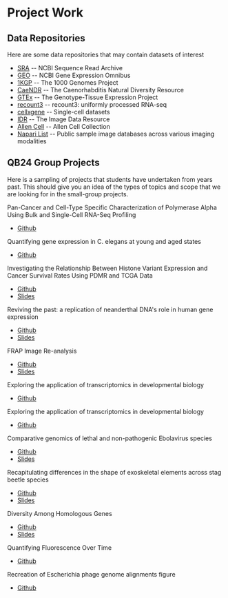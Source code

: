# Project Work

## Data Repositories

Here are some data repositories that may contain datasets of interest

- [SRA](https://www.ncbi.nlm.nih.gov/sra) -- NCBI Sequence Read Archive
- [GEO](https://www.ncbi.nlm.nih.gov/geo) -- NCBI Gene Expression Omnibus
- [1KGP](https://www.internationalgenome.org) -- The 1000 Genomes Project
- [CaeNDR](https://caendr.org) -- The Caenorhabditis Natural Diversity Resource
- [GTEx](https://gtexportal.org) -- The Genotype-Tissue Expression Project
- [recount3](https://rna.recount.bio) -- recount3: uniformly processed RNA-seq
- [cellxgene](https://cellxgene.cziscience.com) -- Single-cell datasets
- [IDR](https://idr.openmicroscopy.org) -- The Image Data Resource
- [Allen Cell](https://allencell.org) -- Allen Cell Collection
- [Napari List](https://github.com/napari/docs/blob/main/docs/further-resources/sample_data.md) -- Public sample image databases across various imaging modalities

## QB24 Group Projects

Here is a sampling of projects that students have undertaken from years past. This should give you an idea of the types of topics and scope that we are looking for in the small-group projects.

Pan-Cancer and Cell-Type Specific Characterization of Polymerase Alpha Using Bulk and Single-Cell RNA-Seq Profiling

- [Github](https://github.com/ochoi6/quantbio_project)

Quantifying gene expression in C. elegans at young and aged states

- [Github](https://github.com/ettaschaye/worm-aging)

Investigating the Relationship Between Histone Variant Expression and Cancer Survival Rates Using PDMR and TCGA Data

- [Github](https://github.com/ColinaQ/Cancer_Genome_QuantBio_Project)
- [Slides](https://docs.google.com/presentation/d/1z7yd7P_r4WJA3TQexJCWkS_yBQRqkDl0e7zq1Hqph5w)

Reviving the past: a replication of neanderthal DNA's role in human gene expression

- [Github](https://github.com/Requiem-theDM/neanderthal_introgression)
- [Slides](https://docs.google.com/presentation/d/1InTnAfotq8y3MgHqU8PTZ328DmD4UdptEyXa_lIMsGQ)

FRAP Image Re-analysis

- [Github](https://github.com/dlenchner/qb24_image_analysis)
- [Slides](https://docs.google.com/presentation/d/1TWOr0OYpdGLmi3ymKDzFBMR0HWqh9NBstzVpAkOugoM)

Exploring the application of transcriptomics in developmental biology

- [Github](https://github.com/DanielSanchez-M/qbb2024-Project)

Exploring the application of transcriptomics in developmental biology

- [Github](https://github.com/DanielSanchez-M/qbb2024-Project)

Comparative genomics of lethal and non-pathogenic Ebolavirus species

- [Github](https://github.com/fbattel1/ebola-genomes)
- [Slides](https://docs.google.com/presentation/d/1YlQ47qp497_phBVhHVyRlIltQ_m3KWGGck3ueino8T0)

Recapitulating differences in the shape of exoskeletal elements across stag beetle species

- [Github](https://github.com/RashadNB/qbb2024_beetle_project)
- [Slides](https://docs.google.com/presentation/d/15E8JFUWi4npxKhnnYPtstDMg5AHyqGCjJxwaIwR59wI)

Diversity Among Homologous Genes

- [Github](https://github.com/Ggarram1/Group-Project)
- [Slides](https://docs.google.com/presentation/d/134gtdcx9AfGN8t4SqgLmlcO4cLPa38ICfstJ2mVbg4k)

Quantifying Fluorescence Over Time

- [Github](https://github.com/mcrott/Quant-Bio-Project)

Recreation of Escherichia phage genome alignments figure

- [Github](https://github.com/taborrr/virus-wgs-comparison)
